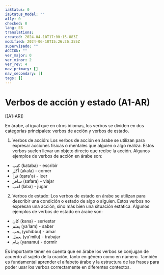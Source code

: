 ```yaml
---
iaStatus: 0
iaStatus_Model: ""
a11y: 0
checked: 0
lang: ES
translations: 
created: 2024-04-10T17:00:15.883Z
modified: 2024-06-10T15:26:26.355Z
supervisado: ""
ACCION: ""
ver_major: 0
ver_minor: 2
ver_rev: 4
nav_primary: []
nav_secondary: []
tags: []
---
```

# Verbos de acción y estado (A1-AR)

[[A1-AR]]

En árabe, al igual que en otros idiomas, los verbos se dividen en dos categorías principales: verbos de acción y verbos de estado.

1. Verbos de acción:
Los verbos de acción en árabe se utilizan para expresar acciones físicas o mentales que alguien o algo realiza. Estos verbos suelen llevar un objeto directo que recibe la acción. Algunos ejemplos de verbos de acción en árabe son:
- كتب (kataba) - escribir
- أكل (akala) - comer
- قرأ (qara'a) - leer
- سافر (safara) - viajar
- لعب (laba) - jugar

2. Verbos de estado:
Los verbos de estado en árabe se utilizan para describir una condición o estado de algo o alguien. Estos verbos no expresan una acción, sino más bien una situación estática. Algunos ejemplos de verbos de estado en árabe son:
- كان (kana) - ser/estar
- يعلم (ya'lam) - saber
- يحب (yuhibbu) - amar
- يعمل (yu'milu) - trabajar
- ينام (yanamu) - dormir

Es importante tener en cuenta que en árabe los verbos se conjugan de acuerdo al sujeto de la oración, tanto en género como en número. También es fundamental aprender el alfabeto árabe y la estructura de las frases para poder usar los verbos correctamente en diferentes contextos.

